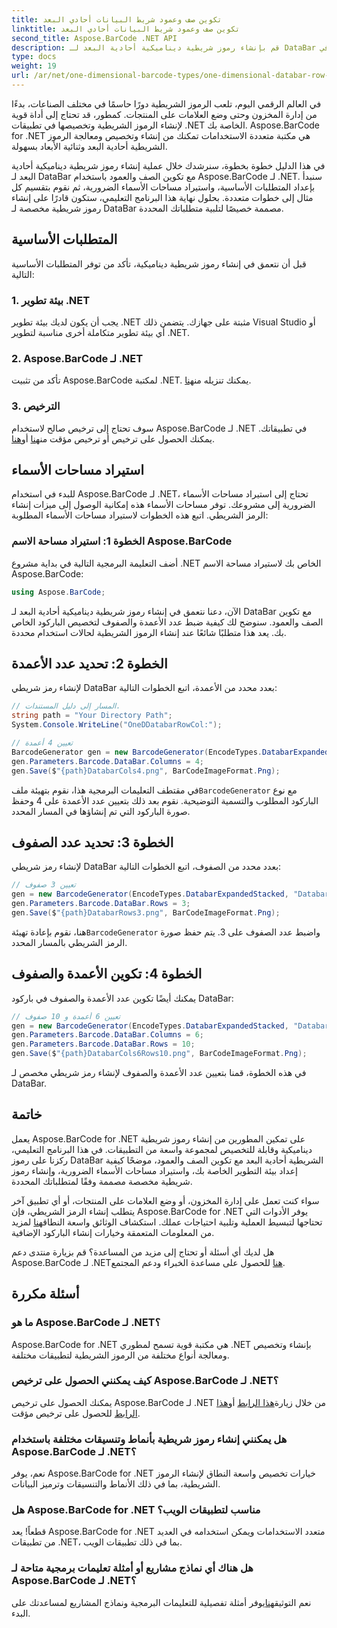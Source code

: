 ```yaml
---
title: تكوين صف وعمود شريط البيانات أحادي البعد
linktitle: تكوين صف وعمود شريط البيانات أحادي البعد
second_title: Aspose.BarCode .NET API
description: قم بإنشاء رموز شريطية ديناميكية أحادية البعد لـ DataBar مع تكوين الصفوف والأعمدة في .NET باستخدام Aspose.BarCode لـ .NET. أصبح التخصيص سهلاً!
type: docs
weight: 19
url: /ar/net/one-dimensional-barcode-types/one-dimensional-databar-row-column-configuration/
---
```


في العالم الرقمي اليوم، تلعب الرموز الشريطية دورًا حاسمًا في مختلف الصناعات، بدءًا من إدارة المخزون وحتى وضع العلامات على المنتجات. كمطور، قد تحتاج إلى أداة قوية لإنشاء الرموز الشريطية وتخصيصها في تطبيقات .NET الخاصة بك. Aspose.BarCode for .NET هي مكتبة متعددة الاستخدامات تمكنك من إنشاء وتخصيص ومعالجة الرموز الشريطية أحادية البعد وثنائية الأبعاد بسهولة.

في هذا الدليل خطوة بخطوة، سنرشدك خلال عملية إنشاء رموز شريطية ديناميكية أحادية البعد لـ DataBar مع تكوين الصف والعمود باستخدام Aspose.BarCode لـ .NET. سنبدأ بإعداد المتطلبات الأساسية، واستيراد مساحات الأسماء الضرورية، ثم نقوم بتقسيم كل مثال إلى خطوات متعددة. بحلول نهاية هذا البرنامج التعليمي، ستكون قادرًا على إنشاء رموز شريطية مخصصة لـ DataBar مصممة خصيصًا لتلبية متطلباتك المحددة.

## المتطلبات الأساسية

قبل أن نتعمق في إنشاء رموز شريطية ديناميكية، تأكد من توفر المتطلبات الأساسية التالية:

### 1. بيئة تطوير .NET

يجب أن يكون لديك بيئة تطوير .NET مثبتة على جهازك. يتضمن ذلك Visual Studio أو أي بيئة تطوير متكاملة أخرى مناسبة لتطوير .NET.

### 2. Aspose.BarCode لـ .NET

 تأكد من تثبيت Aspose.BarCode لمكتبة .NET. يمكنك تنزيله من[هنا](https://releases.aspose.com/barcode/net/).

### 3. الترخيص

 سوف تحتاج إلى ترخيص صالح لاستخدام Aspose.BarCode لـ .NET في تطبيقاتك. يمكنك الحصول على ترخيص أو ترخيص مؤقت من[هنا](https://purchase.aspose.com/buy) أو[هنا](https://purchase.aspose.com/temporary-license/).

## استيراد مساحات الأسماء

للبدء في استخدام Aspose.BarCode لـ .NET، تحتاج إلى استيراد مساحات الأسماء الضرورية إلى مشروعك. توفر مساحات الأسماء هذه إمكانية الوصول إلى ميزات إنشاء الرمز الشريطي. اتبع هذه الخطوات لاستيراد مساحات الأسماء المطلوبة:

### الخطوة 1: استيراد مساحة الاسم Aspose.BarCode

أضف التعليمة البرمجية التالية في بداية مشروع .NET الخاص بك لاستيراد مساحة الاسم Aspose.BarCode:

```csharp
using Aspose.BarCode;
```

الآن، دعنا نتعمق في إنشاء رموز شريطية ديناميكية أحادية البعد لـ DataBar مع تكوين الصف والعمود. سنوضح لك كيفية ضبط عدد الأعمدة والصفوف لتخصيص الباركود الخاص بك. يعد هذا متطلبًا شائعًا عند إنشاء الرموز الشريطية لحالات استخدام محددة.

## الخطوة 2: تحديد عدد الأعمدة

لإنشاء رمز شريطي DataBar بعدد محدد من الأعمدة، اتبع الخطوات التالية:

```csharp
// المسار إلى دليل المستندات.
string path = "Your Directory Path";
System.Console.WriteLine("OneDDatabarRowCol:");

// تعيين 4 أعمدة
BarcodeGenerator gen = new BarcodeGenerator(EncodeTypes.DatabarExpandedStacked, "Databar Expanded Stacked long");
gen.Parameters.Barcode.DataBar.Columns = 4;
gen.Save($"{path}DatabarCols4.png", BarCodeImageFormat.Png);
```

 في مقتطف التعليمات البرمجية هذا، نقوم بتهيئة ملف`BarcodeGenerator` مع نوع الباركود المطلوب والتسمية التوضيحية. نقوم بعد ذلك بتعيين عدد الأعمدة على 4 وحفظ صورة الباركود التي تم إنشاؤها في المسار المحدد.

## الخطوة 3: تحديد عدد الصفوف

لإنشاء رمز شريطي DataBar بعدد محدد من الصفوف، اتبع الخطوات التالية:

```csharp
// تعيين 3 صفوف
gen = new BarcodeGenerator(EncodeTypes.DatabarExpandedStacked, "Databar Expanded Stacked long");
gen.Parameters.Barcode.DataBar.Rows = 3;
gen.Save($"{path}DatabarRows3.png", BarCodeImageFormat.Png);
```

 هنا، نقوم بإعادة تهيئة`BarcodeGenerator` واضبط عدد الصفوف على 3. يتم حفظ صورة الرمز الشريطي بالمسار المحدد.

## الخطوة 4: تكوين الأعمدة والصفوف

يمكنك أيضًا تكوين عدد الأعمدة والصفوف في باركود DataBar:

```csharp
// تعيين 6 أعمدة و 10 صفوف
gen = new BarcodeGenerator(EncodeTypes.DatabarExpandedStacked, "Databar Expanded Stacked long");
gen.Parameters.Barcode.DataBar.Columns = 6;
gen.Parameters.Barcode.DataBar.Rows = 10;
gen.Save($"{path}DatabarCols6Rows10.png", BarCodeImageFormat.Png);
```

في هذه الخطوة، قمنا بتعيين عدد الأعمدة والصفوف لإنشاء رمز شريطي مخصص لـ DataBar.

## خاتمة

يعمل Aspose.BarCode for .NET على تمكين المطورين من إنشاء رموز شريطية ديناميكية وقابلة للتخصيص لمجموعة واسعة من التطبيقات. في هذا البرنامج التعليمي، ركزنا على رموز DataBar الشريطية أحادية البعد مع تكوين الصف والعمود، موضحًا كيفية إعداد بيئة التطوير الخاصة بك، واستيراد مساحات الأسماء الضرورية، وإنشاء رموز شريطية مخصصة مصممة وفقًا لمتطلباتك المحددة.

 سواء كنت تعمل على إدارة المخزون، أو وضع العلامات على المنتجات، أو أي تطبيق آخر يتطلب إنشاء الرمز الشريطي، فإن Aspose.BarCode for .NET يوفر الأدوات التي تحتاجها لتبسيط العملية وتلبية احتياجات عملك. استكشاف الوثائق واسعة النطاق[هنا](https://reference.aspose.com/barcode/net/) لمزيد من المعلومات المتعمقة وخيارات إنشاء الباركود الإضافية.

هل لديك أي أسئلة أو تحتاج إلى مزيد من المساعدة؟ قم بزيارة منتدى دعم Aspose.BarCode لـ .NET[هنا](https://forum.aspose.com/c/barcode/13) للحصول على مساعدة الخبراء ودعم المجتمع.

## أسئلة مكررة

### ما هو Aspose.BarCode لـ .NET؟
Aspose.BarCode for .NET هي مكتبة قوية تسمح لمطوري .NET بإنشاء وتخصيص ومعالجة أنواع مختلفة من الرموز الشريطية لتطبيقات مختلفة.

### كيف يمكنني الحصول على ترخيص Aspose.BarCode لـ .NET؟
 يمكنك الحصول على ترخيص Aspose.BarCode لـ .NET من خلال زيارة[هذا الرابط](https://purchase.aspose.com/buy) أو[هذا الرابط](https://purchase.aspose.com/temporary-license/) للحصول على ترخيص مؤقت.

### هل يمكنني إنشاء رموز شريطية بأنماط وتنسيقات مختلفة باستخدام Aspose.BarCode لـ .NET؟
نعم، يوفر Aspose.BarCode for .NET خيارات تخصيص واسعة النطاق لإنشاء الرموز الشريطية، بما في ذلك الأنماط والتنسيقات وترميز البيانات.

### هل Aspose.BarCode for .NET مناسب لتطبيقات الويب؟
قطعاً! يعد Aspose.BarCode for .NET متعدد الاستخدامات ويمكن استخدامه في العديد من تطبيقات .NET، بما في ذلك تطبيقات الويب.

### هل هناك أي نماذج مشاريع أو أمثلة تعليمات برمجية متاحة لـ Aspose.BarCode لـ .NET؟
 نعم التوثيق[هنا](https://reference.aspose.com/barcode/net/)يوفر أمثلة تفصيلية للتعليمات البرمجية ونماذج المشاريع لمساعدتك على البدء.


